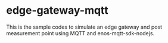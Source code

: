 # edge-gateway-mqtt
This is the sample codes to simulate an edge gateway and post measurement point using MQTT and enos-mqtt-sdk-nodejs.
